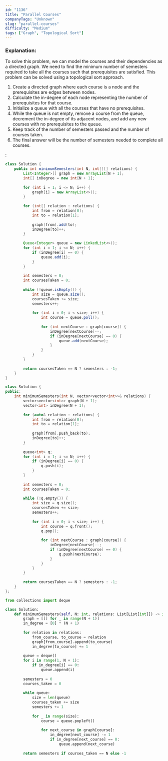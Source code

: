 ```yaml
---
id: "1136"
title: "Parallel Courses"
companyTags: "Unknown"
slug: "parallel-courses"
difficulty: "Medium"
tags: ["Graph", "Topological Sort"]
---
```


### Explanation:
To solve this problem, we can model the courses and their dependencies as a directed graph. We need to find the minimum number of semesters required to take all the courses such that prerequisites are satisfied. This problem can be solved using a topological sort approach.

1. Create a directed graph where each course is a node and the prerequisites are edges between nodes.
2. Calculate the in-degree of each node representing the number of prerequisites for that course.
3. Initialize a queue with all the courses that have no prerequisites.
4. While the queue is not empty, remove a course from the queue, decrement the in-degree of its adjacent nodes, and add any new courses with no prerequisites to the queue.
5. Keep track of the number of semesters passed and the number of courses taken.
6. The final answer will be the number of semesters needed to complete all courses.

:

```java
class Solution {
    public int minimumSemesters(int N, int[][] relations) {
        List<Integer>[] graph = new ArrayList[N + 1];
        int[] inDegree = new int[N + 1];
        
        for (int i = 1; i <= N; i++) {
            graph[i] = new ArrayList<>();
        }
        
        for (int[] relation : relations) {
            int from = relation[0];
            int to = relation[1];
            
            graph[from].add(to);
            inDegree[to]++;
        }
        
        Queue<Integer> queue = new LinkedList<>();
        for (int i = 1; i <= N; i++) {
            if (inDegree[i] == 0) {
                queue.add(i);
            }
        }
        
        int semesters = 0;
        int coursesTaken = 0;
        
        while (!queue.isEmpty()) {
            int size = queue.size();
            coursesTaken += size;
            semesters++;
            
            for (int i = 0; i < size; i++) {
                int course = queue.poll();
                
                for (int nextCourse : graph[course]) {
                    inDegree[nextCourse]--;
                    if (inDegree[nextCourse] == 0) {
                        queue.add(nextCourse);
                    }
                }
            }
        }
        
        return coursesTaken == N ? semesters : -1;
    }
}
```

```cpp
class Solution {
public:
    int minimumSemesters(int N, vector<vector<int>>& relations) {
        vector<vector<int>> graph(N + 1);
        vector<int> inDegree(N + 1);
        
        for (auto& relation : relations) {
            int from = relation[0];
            int to = relation[1];
            
            graph[from].push_back(to);
            inDegree[to]++;
        }
        
        queue<int> q;
        for (int i = 1; i <= N; i++) {
            if (inDegree[i] == 0) {
                q.push(i);
            }
        }
        
        int semesters = 0;
        int coursesTaken = 0;
        
        while (!q.empty()) {
            int size = q.size();
            coursesTaken += size;
            semesters++;
            
            for (int i = 0; i < size; i++) {
                int course = q.front();
                q.pop();
                
                for (int nextCourse : graph[course]) {
                    inDegree[nextCourse]--;
                    if (inDegree[nextCourse] == 0) {
                        q.push(nextCourse);
                    }
                }
            }
        }
        
        return coursesTaken == N ? semesters : -1;
    }
};
```

```python
from collections import deque

class Solution:
    def minimumSemesters(self, N: int, relations: List[List[int]]) -> int:
        graph = [[] for _ in range(N + 1)]
        in_degree = [0] * (N + 1)
        
        for relation in relations:
            from_course, to_course = relation
            graph[from_course].append(to_course)
            in_degree[to_course] += 1
        
        queue = deque()
        for i in range(1, N + 1):
            if in_degree[i] == 0:
                queue.append(i)
        
        semesters = 0
        courses_taken = 0
        
        while queue:
            size = len(queue)
            courses_taken += size
            semesters += 1
            
            for _ in range(size):
                course = queue.popleft()
                
                for next_course in graph[course]:
                    in_degree[next_course] -= 1
                    if in_degree[next_course] == 0:
                        queue.append(next_course)
        
        return semesters if courses_taken == N else -1
```